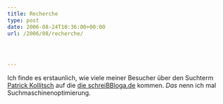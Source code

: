 ```yaml
---
title: Recherche
type: post
date: 2006-08-24T10:36:00+00:00
url: /2006/08/recherche/




---
```

Ich finde es erstaunlich, wie viele meiner Besucher über den Suchterm [Patrick Kollitsch][1] auf die [die schreiBBloga.de][2] kommen. _Das_ nenn ich mal Suchmaschinenoptimierung.

 [1]: http://www.google.com/search?hl=de&q=Patrick+Kollitsch&btnG=Google-Suche
 [2]: http://die.schreibbloga.de/

